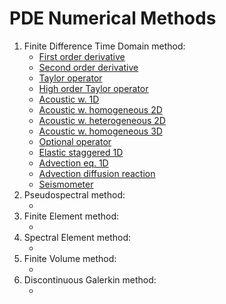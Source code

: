 # PDE Numerical Methods

1) Finite Difference Time Domain method:
    * [First order derivative](https://github.com/cheshirepezz/PDE/blob/main/fdtd/fd_first_derivative_solution.ipynb)
    * [Second order derivative]()
    * [Taylor operator](https://github.com/cheshirepezz/PDE/blob/main/fdtd/fd_taylor_operators.ipynb)
    * [High order Taylor operator](https://github.com/cheshirepezz/PDE/blob/main/fdtd/fd_taylor_operators_advanced.ipynb)
    * [Acoustic w. 1D](https://github.com/cheshirepezz/PDE/blob/main/fdtd/fd_ac1d_solution.ipynb)
    * [Acoustic w. homogeneous 2D](https://github.com/cheshirepezz/PDE/blob/main/fdtd/fd_ac2d_homogeneous_solution.ipynb)
    * [Acoustic w. heterogeneous 2D](https://github.com/cheshirepezz/PDE/blob/main/fdtd/fd_ac2d_heterogeneous_solution.ipynb)
    * [Acoustic w. homogeneous 3D](https://github.com/cheshirepezz/PDE/blob/main/fdtd/fd_ac3d_homogeneous_solution.ipynb)
    * [Optional operator](https://github.com/cheshirepezz/PDE/blob/main/fdtd/ac1d_optimal_operator_solution.ipynb)
    * [Elastic staggered 1D](https://github.com/cheshirepezz/PDE/blob/main/fdtd/fd_elastic1d_staggered_solution.ipynb)
    * [Advection eq. 1D](https://github.com/cheshirepezz/PDE/blob/main/fdtd/fd_advection_1d_solution.ipynb)
    * [Advection diffusion reaction](https://github.com/cheshirepezz/PDE/blob/main/fdtd/fd_advection_diffusion_reaction_solution.ipynb)
    * [Seismometer](https://github.com/cheshirepezz/PDE/blob/main/fdtd/fd_seismometer_solution.ipynb)
2) Pseudospectral method:  
    * []()
3) Finite Element method: 
    * []()
4) Spectral Element method:  
    * []()
5) Finite Volume method:
    * []()
6) Discontinuous Galerkin method:
    * []()
    
    
